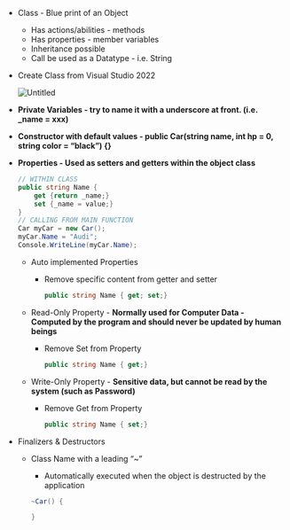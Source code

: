- Class - Blue print of an Object
    - Has actions/abilities - methods
    - Has properties - member variables
    - Inheritance possible
    - Call be used as a Datatype - i.e. String
- Create Class from Visual Studio 2022
    
    ![Untitled](https://prod-files-secure.s3.us-west-2.amazonaws.com/b0dd9717-c1cd-4e54-8549-0570db9dc784/11911552-3eff-4cc7-b814-d67759d5a5a2/Untitled.png)
    
- **Private Variables - try to name it with a underscore at front. (i.e. _name = xxx)**
- **Constructor with default values - public Car(string name, int hp = 0, string color = “black”) {}**
- **Properties - Used as setters and getters within the object class**
    
    ```csharp
    // WITHIN CLASS 
    public string Name { 
    	get {return _name;} 
    	set {_name = value;} 
    }
    // CALLING FROM MAIN FUNCTION
    Car myCar = new Car();
    myCar.Name = "Audi";
    Console.WriteLine(myCar.Name);
    ```
    
    - Auto implemented Properties
        - Remove specific content from getter and setter
            
            ```csharp
            public string Name { get; set;}
            ```
            
    - Read-Only Property - **Normally used for Computer Data - Computed by the program and should never be updated by human beings**
        - Remove Set from Property
            
            ```csharp
            public string Name { get;}
            ```
            
    - Write-Only Property - **Sensitive data, but cannot be read by the system (such as Password)**
        - Remove Get from Property
            
            ```csharp
            public string Name { set;}
            ```
            
- Finalizers & Destructors
    - Class Name with a leading “~”
        - Automatically executed when the object is destructed by the application
        
        ```csharp
        ~Car() {
        
        }
        ```